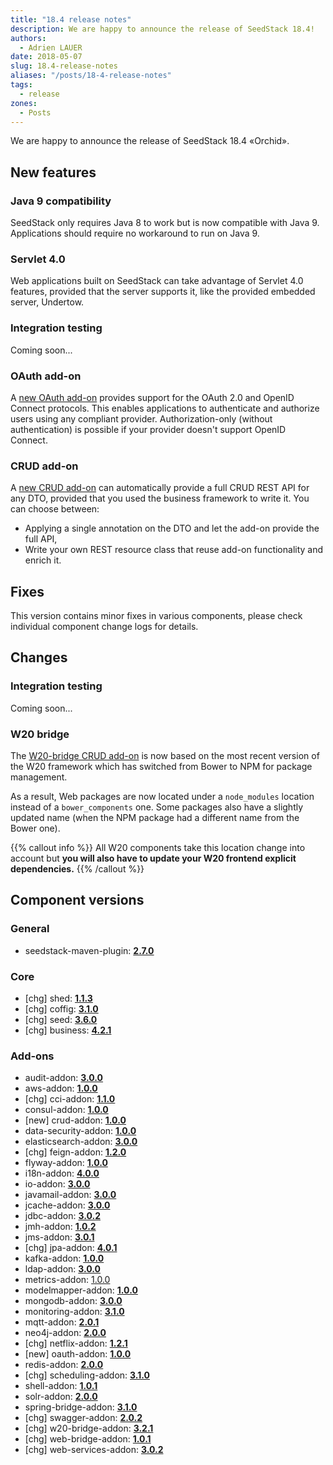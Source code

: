 ```yaml
---
title: "18.4 release notes"
description: We are happy to announce the release of SeedStack 18.4!
authors:
  - Adrien LAUER
date: 2018-05-07
slug: 18.4-release-notes
aliases: "/posts/18-4-release-notes"
tags:
  - release
zones:
  - Posts
---
```


We are happy to announce the release of SeedStack 18.4 «Orchid». 

## New features

### Java 9 compatibility

SeedStack only requires Java 8 to work but is now compatible with Java 9. Applications should require no workaround to 
run on Java 9.

### Servlet 4.0

Web applications built on SeedStack can take advantage of Servlet 4.0 features, provided that the server supports it,
like the provided embedded server, Undertow. 

### Integration testing

Coming soon...

### OAuth add-on

A [new OAuth add-on](/addons/oauth) provides support for the OAuth 2.0 and OpenID Connect protocols. This enables applications
to authenticate and authorize users using any compliant provider. Authorization-only (without authentication) is possible
if your provider doesn't support OpenID Connect.  

### CRUD add-on

A [new CRUD add-on](/addons/crud) can automatically provide a full CRUD REST API for any DTO, provided that
you used the business framework to write it. You can choose between: 

* Applying a single annotation on the DTO and let the add-on provide the full API,
* Write your own REST resource class that reuse add-on functionality and enrich it.

## Fixes

This version contains minor fixes in various components, please check individual component change logs for details.

## Changes

### Integration testing

Coming soon...

### W20 bridge

The [W20-bridge CRUD add-on](/addons/w20-bridge) is now based on the most recent version of the W20 framework which 
has switched from Bower to NPM for package management. 

As a result, Web packages are now located under a `node_modules` location instead of a `bower_components` one. Some 
packages also have a slightly updated name (when the NPM package had a different name from the Bower one).

{{% callout info %}}
All W20 components take this location change into account but **you will also have to update your W20 frontend explicit dependencies.** 
{{% /callout %}}

## Component versions

### General

* seedstack-maven-plugin: **[2.7.0](https://github.com/seedstack/seedstack-maven-plugin/releases/tag/v2.7.0)**

### Core

* [chg] shed: **[1.1.3](https://github.com/seedstack/shed/releases/tag/v1.1.3)**
* [chg] coffig: **[3.1.0](https://github.com/seedstack/coffig/releases/tag/v3.1.0)**
* [chg] seed: **[3.6.0](https://github.com/seedstack/seed/releases/tag/v3.6.0)**
* [chg] business: **[4.2.1](https://github.com/seedstack/business/releases/tag/v4.2.1)**

### Add-ons

* audit-addon: **[3.0.0](https://github.com/seedstack/audit-addon/releases/tag/v3.0.0)**
* aws-addon: **[1.0.0](https://github.com/seedstack/aws-addon/releases/tag/v1.0.0)**
* [chg] cci-addon: **[1.1.0](https://github.com/seedstack/cci-addon/releases/tag/v1.1.0)**
* consul-addon: **[1.0.0](https://github.com/seedstack/consul-addon/releases/tag/v1.0.0)**
* [new] crud-addon: **[1.0.0](https://github.com/seedstack/crud-addon/releases/tag/v1.0.0)**
* data-security-addon: **[1.0.0](https://github.com/seedstack/data-security-addon/releases/tag/v1.0.0)**
* elasticsearch-addon: **[3.0.0](https://github.com/seedstack/elasticsearch-addon/releases/tag/v3.0.0)**
* [chg] feign-addon: **[1.2.0](https://github.com/seedstack/feign-addon/releases/tag/v1.2.0)**
* flyway-addon: **[1.0.0](https://github.com/seedstack/flyway-addon/releases/tag/v1.0.0)**
* i18n-addon: **[4.0.0](https://github.com/seedstack/i18n-addon/releases/tag/v4.0.0)**
* io-addon: **[3.0.0](https://github.com/seedstack/io-addon/releases/tag/v3.0.0)**
* javamail-addon: **[3.0.0](https://github.com/seedstack/javamail-addon/releases/tag/v3.0.0)**
* jcache-addon: **[3.0.0](https://github.com/seedstack/jcache-addon/releases/tag/v3.0.0)**
* jdbc-addon: **[3.0.2](https://github.com/seedstack/jdbc-addon/releases/tag/v3.0.2)**
* jmh-addon: **[1.0.2](https://github.com/seedstack/jmh-addon/releases/tag/v1.0.2)**
* jms-addon: **[3.0.1](https://github.com/seedstack/jms-addon/releases/tag/v3.0.1)**
* [chg] jpa-addon: **[4.0.1](https://github.com/seedstack/jpa-addon/releases/tag/v4.0.1)**
* kafka-addon: **[1.0.0](https://github.com/seedstack/kafka-addon/releases/tag/v1.0.0)**
* ldap-addon: **[3.0.0](https://github.com/seedstack/ldap-addon/releases/tag/v3.0.0)**
* metrics-addon: [1.0.0](https://github.com/seedstack/metrics-addon/releases/tag/v1.0.0)
* modelmapper-addon: **[1.0.0](https://github.com/seedstack/modelmapper-addon/releases/tag/v1.0.0)**
* mongodb-addon: **[3.0.0](https://github.com/seedstack/mongodb-addon/releases/tag/v3.0.0)**
* monitoring-addon: **[3.1.0](https://github.com/seedstack/monitoring-addon/releases/tag/v3.1.0)**
* mqtt-addon: **[2.0.1](https://github.com/seedstack/mqtt-addon/releases/tag/v2.0.1)**
* neo4j-addon: **[2.0.0](https://github.com/seedstack/neo4j-addon/releases/tag/v2.0.0)**
* [chg] netflix-addon: **[1.2.1](https://github.com/seedstack/netflix-addon/releases/tag/v1.2.1)**
* [new] oauth-addon: **[1.0.0](https://github.com/seedstack/oauth-addon/releases/tag/v1.0.0)**
* redis-addon: **[2.0.0](https://github.com/seedstack/redis-addon/releases/tag/v2.0.0)**
* [chg] scheduling-addon: **[3.1.0](https://github.com/seedstack/scheduling-addon/releases/tag/v3.1.0)**
* shell-addon: **[1.0.1](https://github.com/seedstack/shell-addon/releases/tag/v1.0.1)**
* solr-addon: **[2.0.0](https://github.com/seedstack/solr-addon/releases/tag/v2.0.0)**
* spring-bridge-addon: **[3.1.0](https://github.com/seedstack/spring-bridge-addon/releases/tag/v3.1.0)**
* [chg] swagger-addon: **[2.0.2](https://github.com/seedstack/swagger-addon/releases/tag/v2.0.2)**
* [chg] w20-bridge-addon: **[3.2.1](https://github.com/seedstack/w20-bridge-addon/releases/tag/v3.2.1)**
* [chg] web-bridge-addon: **[1.0.1](https://github.com/seedstack/web-bridge-addon/releases/tag/v1.0.1)**
* [chg] web-services-addon: **[3.0.2](https://github.com/seedstack/web-services-addon/releases/tag/v3.0.2)**

